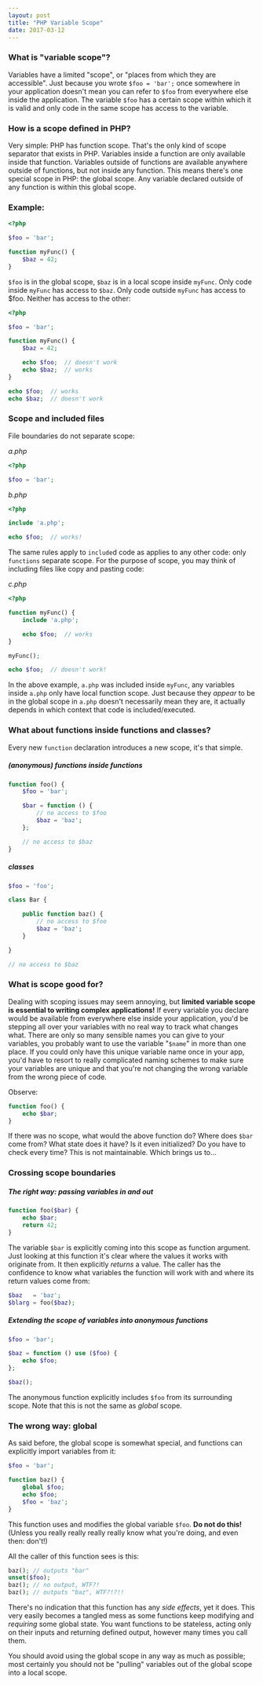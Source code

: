 ```yaml
---
layout: post
title: "PHP Variable Scope"
date: 2017-03-12
---
```


### What is "variable scope"?

Variables have a limited "scope", or "places from which they are accessible". Just because you wrote `$foo = 'bar';` once somewhere in your application doesn't mean you can refer to `$foo` from everywhere else inside the application. The variable `$foo` has a certain scope within which it is valid and only code in the same scope has access to the variable.

### How is a scope defined in PHP?

Very simple: PHP has function scope. That's the only kind of scope separator that exists in PHP. Variables inside a function are only available inside that function. Variables outside of functions are available anywhere outside of functions, but not inside any function. This means there's one special scope in PHP: the global scope. Any variable declared outside of any function is within this global scope.

### Example:

```php
<?php

$foo = 'bar';

function myFunc() {
    $baz = 42;
}
```

`$foo` is in the global scope, `$baz` is in a local scope inside `myFunc`. Only code inside `myFunc` has access to `$baz`. Only code outside `myFunc` has access to $foo. Neither has access to the other:

```php
<?php

$foo = 'bar';

function myFunc() {
    $baz = 42;

    echo $foo;  // doesn't work
    echo $baz;  // works
}

echo $foo;  // works
echo $baz;  // doesn't work
```

### Scope and included files

File boundaries do not separate scope:

*a.php*

```php
<?php

$foo = 'bar';
```

*b.php*

```php
<?php

include 'a.php';

echo $foo;  // works!
```

The same rules apply to `include`d code as applies to any other code: only `functions` separate scope. For the purpose of scope, you may think of including files like copy and pasting code:

*c.php*

```php
<?php

function myFunc() {
    include 'a.php';

    echo $foo;  // works
}

myFunc();

echo $foo;  // doesn't work!
```

In the above example, `a.php` was included inside `myFunc`, any variables inside `a.php` only have local function scope. Just because they *appear* to be in the global scope in `a.php` doesn't necessarily mean they are, it actually depends in which context that code is included/executed.

### What about functions inside functions and classes?

Every new `function` declaration introduces a new scope, it's that simple.

##### (anonymous) functions inside functions

```php
function foo() {
    $foo = 'bar';

    $bar = function () {
        // no access to $foo
        $baz = 'baz';
    };

    // no access to $baz
}
```

##### classes

```php
$foo = 'foo';

class Bar {

    public function baz() {
        // no access to $foo
        $baz = 'baz';
    }

}

// no access to $baz
```

### What is scope good for?

Dealing with scoping issues may seem annoying, but **limited variable scope is essential to writing complex applications!** If every variable you declare would be available from everywhere else inside your application, you'd be stepping all over your variables with no real way to track what changes what. There are only so many sensible names you can give to your variables, you probably want to use the variable "`$name`" in more than one place. If you could only have this unique variable name once in your app, you'd have to resort to really complicated naming schemes to make sure your variables are unique and that you're not changing the wrong variable from the wrong piece of code.

Observe:

```php
function foo() {
    echo $bar;
}
```

If there was no scope, what would the above function do? Where does `$bar` come from? What state does it have? Is it even initialized? Do you have to check every time? This is not maintainable. Which brings us to...

### Crossing scope boundaries

##### The right way: passing variables in and out

```php
function foo($bar) {
    echo $bar;
    return 42;
}
```

The variable `$bar` is explicitly coming into this scope as function argument. Just looking at this function it's clear where the values it works with originate from. It then explicitly *returns* a value. The caller has the confidence to know what variables the function will work with and where its return values come from:

```php
$baz   = 'baz';
$blarg = foo($baz);
```

##### Extending the scope of variables into anonymous functions

```php
$foo = 'bar';

$baz = function () use ($foo) {
    echo $foo;
};

$baz();
```

The anonymous function explicitly includes `$foo` from its surrounding scope. Note that this is not the same as *global* scope.

### The wrong way: global

As said before, the global scope is somewhat special, and functions can explicitly import variables from it:

```php
$foo = 'bar';

function baz() {
    global $foo;
    echo $foo;
    $foo = 'baz';
}
```

This function uses and modifies the global variable `$foo`. **Do not do this!** (Unless you really really really really know what you're doing, and even then: don't!)

All the caller of this function sees is this:

```php
baz(); // outputs "bar"
unset($foo);
baz(); // no output, WTF?!
baz(); // outputs "baz", WTF?!?!!
```

There's no indication that this function has any *side effects*, yet it does. This very easily becomes a tangled mess as some functions keep modifying and *requiring* some global state. You want functions to be stateless, acting only on their inputs and returning defined output, however many times you call them.

You should avoid using the global scope in any way as much as possible; most certainly you should not be "pulling" variables out of the global scope into a local scope.
